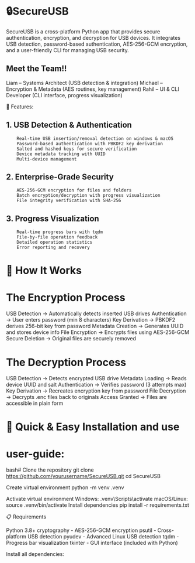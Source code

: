 # 🔒SecureUSB

SecureUSB is a cross-platform Python app that provides secure authentication, encryption, and decryption for USB devices. It integrates USB detection, password-based authentication, AES-256-GCM encryption, and a user-friendly CLI for managing USB security.

## Meet the Team!!
Liam – Systems Architect (USB detection & integration)
Michael – Encryption & Metadata (AES routines, key management)
Rahil – UI & CLI Developer (CLI interface, progress visualization)

🚀 Features:
 ## 1. USB Detection & Authentication
        Real-time USB insertion/removal detection on windows & macOS
        Password-based authentication with PBKDF2 key derivation
        Salted and hashed keys for secure verification
        Device metadata tracking with UUID
        Multi-device management

 ## 2. Enterprise-Grade Security
        AES-256-GCM encryption for files and folders
        Batch encryption/decryption with progress visualization
        File integrity verification with SHA-256

 ## 3. Progress Visualization
        Real-time progress bars with tqdm
        File-by-file operation feedback
        Detailed operation statistics
        Error reporting and recovery


# 🔧 How It Works

# The Encryption Process

USB Detection → Automatically detects inserted USB drives
Authentication → User enters password (min 8 characters)
Key Derivation → PBKDF2 derives 256-bit key from password
Metadata Creation → Generates UUID and stores device info
File Encryption → Encrypts files using AES-256-GCM
Secure Deletion → Original files are securely removed

# The Decryption Process

USB Detection → Detects encrypted USB drive
Metadata Loading → Reads device UUID and salt
Authentication → Verifies password (3 attempts max)
Key Derivation → Recreates encryption key from password
File Decryption → Decrypts .enc files back to originals
Access Granted → Files are accessible in plain form
 
# 🚀 Quick & Easy Installation and use

# user-guide: 

bash# Clone the repository
git clone https://github.com/yourusername/SecureUSB.git
cd SecureUSB

Create virtual environment
python -m venv .venv

Activate virtual environment
 Windows:
.venv\Scripts\activate
 macOS/Linux:
source .venv/bin/activate
 Install dependencies
pip install -r requirements.txt

📋 Requirements

Python 3.8+
cryptography - AES-256-GCM encryption
psutil - Cross-platform USB detection
pyudev - Advanced Linux USB detection
tqdm - Progress bar visualization
tkinter - GUI interface (included with Python)

Install all dependencies: